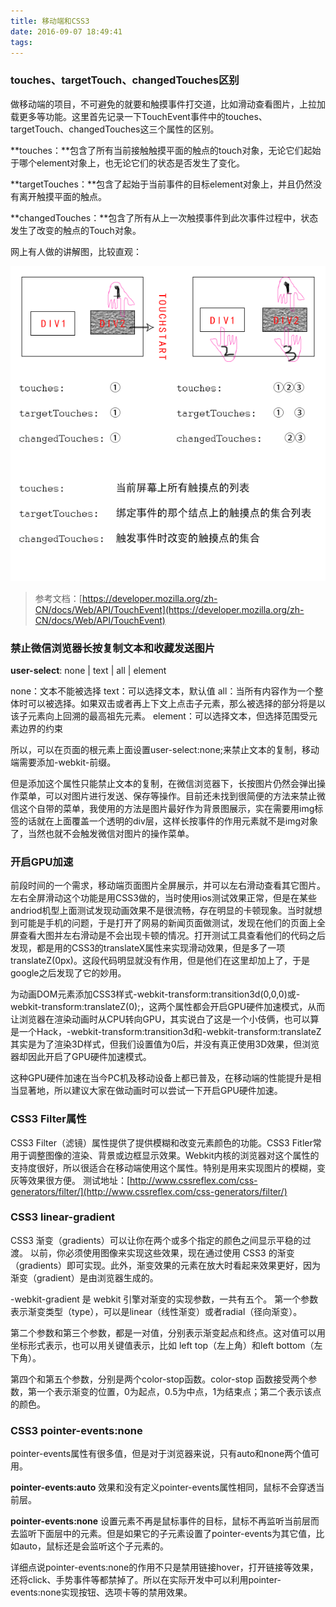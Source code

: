 ```yaml
---
title: 移动端和CSS3
date: 2016-09-07 18:49:41
tags:
---
```


### touches、targetTouch、changedTouches区别

做移动端的项目，不可避免的就要和触摸事件打交道，比如滑动查看图片，上拉加载更多等功能。这里首先记录一下TouchEvent事件中的touches、targetTouch、changedTouches这三个属性的区别。
<!--more-->

**touches：**包含了所有当前接触触摸平面的触点的touch对象，无论它们起始于哪个element对象上，也无论它们的状态是否发生了变化。

**targetTouches：**包含了起始于当前事件的目标element对象上，并且仍然没有离开触摸平面的触点。

**changedTouches：**包含了所有从上一次触摸事件到此次事件过程中，状态发生了改变的触点的Touch对象。

网上有人做的讲解图，比较直观：

![TouchEvent](https://raw.githubusercontent.com/gaochen/gaochen.github.com/master/demo/image/20160912.png)

>参考文档：[https://developer.mozilla.org/zh-CN/docs/Web/API/TouchEvent](https://developer.mozilla.org/zh-CN/docs/Web/API/TouchEvent)

### 禁止微信浏览器长按复制文本和收藏发送图片

**user-select**: none | text | all | element

none：文本不能被选择
text：可以选择文本，默认值
all：当所有内容作为一个整体时可以被选择。如果双击或者再上下文上点击子元素，那么被选择的部分将是以该子元素向上回溯的最高祖先元素。
element：可以选择文本，但选择范围受元素边界的约束

所以，可以在页面的根元素上面设置user-select:none;来禁止文本的复制，移动端需要添加-webkit-前缀。

但是添加这个属性只能禁止文本的复制，在微信浏览器下，长按图片仍然会弹出操作菜单，可以对图片进行发送、保存等操作。目前还未找到很简便的方法来禁止微信这个自带的菜单，我使用的方法是图片最好作为背景图展示，实在需要用img标签的话就在上面覆盖一个透明的div层，这样长按事件的作用元素就不是img对象了，当然也就不会触发微信对图片的操作菜单。

### 开启GPU加速

前段时间的一个需求，移动端页面图片全屏展示，并可以左右滑动查看其它图片。左右全屏滑动这个功能是用CSS3做的，当时使用ios测试效果正常，但是在某些andriod机型上面测试发现动画效果不是很流畅，存在明显的卡顿现象。当时就想到可能是手机的问题，于是打开了网易的新闻页面做测试，发现在他们的页面上全屏查看大图并左右滑动是不会出现卡顿的情况。打开测试工具查看他们的代码之后发现，都是用的CSS3的translateX属性来实现滑动效果，但是多了一项translateZ(0px)。这段代码明显就没有作用，但是他们在这里却加上了，于是google之后发现了它的妙用。

为动画DOM元素添加CSS3样式-webkit-transform:transition3d(0,0,0)或-webkit-transform:translateZ(0);，这两个属性都会开启GPU硬件加速模式，从而让浏览器在渲染动画时从CPU转向GPU，其实说白了这是一个小伎俩，也可以算是一个Hack，-webkit-transform:transition3d和-webkit-transform:translateZ其实是为了渲染3D样式，但我们设置值为0后，并没有真正使用3D效果，但浏览器却因此开启了GPU硬件加速模式。

这种GPU硬件加速在当今PC机及移动设备上都已普及，在移动端的性能提升是相当显著地，所以建议大家在做动画时可以尝试一下开启GPU硬件加速。

### CSS3 Filter属性

CSS3 Filter（滤镜）属性提供了提供模糊和改变元素颜色的功能。CSS3 Fitler常用于调整图像的渲染、背景或边框显示效果。Webkit内核的浏览器对这个属性的支持度很好，所以很适合在移动端使用这个属性。特别是用来实现图片的模糊，变灰等效果很方便。
测试地址：[http://www.cssreflex.com/css-generators/filter/](http://www.cssreflex.com/css-generators/filter/)

### CSS3 linear-gradient

CSS3 渐变（gradients）可以让你在两个或多个指定的颜色之间显示平稳的过渡。 以前，你必须使用图像来实现这些效果，现在通过使用 CSS3 的渐变（gradients）即可实现。此外，渐变效果的元素在放大时看起来效果更好，因为渐变（gradient）是由浏览器生成的。

-webkit-gradient 是 webkit 引擎对渐变的实现参数，一共有五个。
第一个参数表示渐变类型（type），可以是linear（线性渐变）或者radial（径向渐变）。

第二个参数和第三个参数，都是一对值，分别表示渐变起点和终点。这对值可以用坐标形式表示，也可以用关键值表示，比如 left top（左上角）和left bottom（左下角）。

第四个和第五个参数，分别是两个color-stop函数。color-stop 函数接受两个参数，第一个表示渐变的位置，0为起点，0.5为中点，1为结束点；第二个表示该点的颜色。

### CSS3 pointer-events:none

pointer-events属性有很多值，但是对于浏览器来说，只有auto和none两个值可用。

**pointer-events:auto**  效果和没有定义pointer-events属性相同，鼠标不会穿透当前层。

**pointer-events:none**  设置元素不再是鼠标事件的目标，鼠标不再监听当前层而去监听下面层中的元素。但是如果它的子元素设置了pointer-events为其它值，比如auto，鼠标还是会监听这个子元素的。

详细点说pointer-events:none的作用不只是禁用链接hover，打开链接等效果，还将click、手势事件等都禁掉了。所以在实际开发中可以利用pointer-events:none实现按钮、选项卡等的禁用效果。





